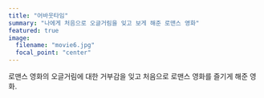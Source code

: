 ```yaml
---
title: "어바웃타임"
summary: "나에게 처음으로 오글거림을 잊고 보게 해준 로맨스 영화"
featured: true
image:
  filename: "movie6.jpg"
  focal_point: "center"
---
```


로맨스 영화의 오글거림에 대한 거부감을 잊고 처음으로 로맨스 영화를 즐기게 해준 영화.